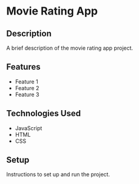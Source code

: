 # Movie Rating App

## Description

A brief description of the movie rating app project.

## Features

- Feature 1
- Feature 2
- Feature 3

## Technologies Used

- JavaScript
- HTML
- CSS

## Setup

Instructions to set up and run the project.
